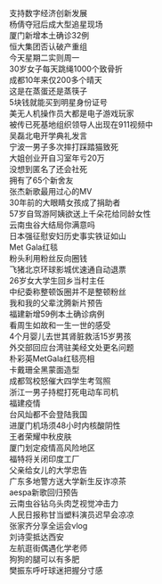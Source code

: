 支持数字经济创新发展  
杨倩夺冠后成大型追星现场  
厦门新增本土确诊32例  
恒大集团否认破产重组  
今天星期二实则周一  
30岁女子每天跳绳1000个致骨折  
成都10年来仅200多个晴天  
这是在蒸蛋还是蒸筷子  
5块钱就能买到明星身份证号  
美无人机操作员大都是电子游戏玩家  
被传已死基地组织领导人出现在911视频中  
吴磊北电开学典礼发言  
宁波一男子多次摔打踩踏猫致死  
大姐创业开自习室年亏20万  
没想到匿名了还会社死  
拥有了65个新舍友  
张杰新歌最用过心的MV  
30年前的大眼睛女孩成了捐助者  
57岁自驾游阿姨欲送上千朵花给同龄女性  
云南虫谷大结局你满意吗  
日本强征慰安妇历史事实铁证如山  
Met Gala红毯  
粉头利用粉丝反向圈钱  
飞猪北京环球影城优速通自动退票  
26岁女大学生回乡当村主任  
中纪委称整顿饭圈并不是整顿粉丝  
我和我的父辈沈腾新片预告  
福建新增59例本土确诊病例  
看周生如故和一生一世的感受  
4个月婴儿去世其肾脏救活15岁男孩  
外交部回应台湾驻美经文处更名问题  
朴彩英MetGala红毯亮相  
卡戴珊全黑蒙面造型  
成都驾校怒催大四学生考驾照  
浙江一男子持棍打死电动车司机  
福建疫情  
台风灿都不会登陆我国  
进厦门机场须48小时内核酸阴性  
王者荣耀中秋皮肤  
厦门划定疫情高风险地区  
福特将关闭印度工厂  
父亲给女儿的大学忠告  
广东多地警方送大学新生反诈凉茶  
aespa新歌回归预告  
云南虫谷钻乌头肉芝视觉冲击力  
人民日报称甘当塑料演员迟早会凉凉  
张家齐分享全运会vlog  
刘诗雯抵达西安  
左航逛街偶遇化学老师  
狗狗的腿可以有多肥  
樊振东呼吁球迷把握分寸感  
